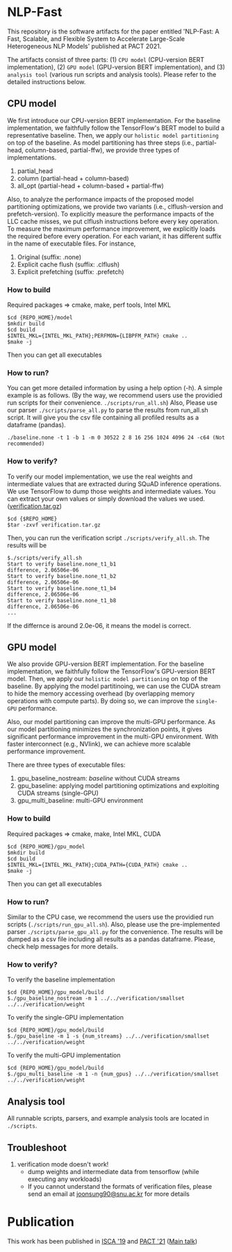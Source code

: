 # NLP-Fast

This repository is the software artifacts for the paper entitled 'NLP-Fast: A Fast, Scalable, and Flexible System to Accelerate Large-Scale Heterogeneous NLP Models' published at PACT 2021.

The artifacts consist of three parts: (1) `CPU model` (CPU-version BERT implementation), (2) `GPU model` (GPU-version BERT implementation), and (3) `analysis tool` (various run scripts and analysis tools).
Please refer to the detailed instructions below.

## CPU model

We first introduce our CPU-version BERT implementation.
For the baseline implementation, we faithfully follow the TensorFlow's BERT model to build a representative baseline.
Then, we apply our `holistic model partitioning` on top of the baseline.
As model partitioning has three steps (i.e., partial-head, column-based, partial-ffw), we provide three types of implementations.
 1. partial_head
 2. column (partial-head + column-based)
 3. all_opt (partial-head + column-based + partial-ffw)

Also, to analyze the performance impacts of the proposed model partitioning optimizations, we provide two variants (i.e., clflush-version and prefetch-version).
To explicitly measure the performance impacts of the LLC cache misses, we put clflush instructions before every key operation.
To measure the maximum performance improvement, we explicitly loads the required before every operation.
For each variant, it has different suffix in the name of executable files. For instance,
 1. Original (suffix: .none)
 2. Explicit cache flush (suffix: .clflush)
 3. Explicit prefetching (suffix: .prefetch)

### How to build
Required packages => cmake, make, perf tools, Intel MKL

```
$cd {REPO_HOME}/model
$mkdir build
$cd build
$INTEL_MKL={INTEL_MKL_PATH};PERFMON={LIBPFM_PATH} cmake ..
$make -j
```

Then you can get all executables

### How to run?

You can get more detailed information by using a help option (-h).
A simple example is as follows. (By the way, we recommend users use the providied run scripts for their convenience. `./scripts/run_all.sh`)
Also, Please use our parser `./scripts/parse_all.py` to parse the results from run_all.sh script.
It will give you the csv file containing all profiled results as a dataframe (pandas).

```
./baseline.none -t 1 -b 1 -m 0 30522 2 8 16 256 1024 4096 24 -c64 (Not recommended)
```

### How to verify?

To verify our model implementation, we use the real weights and intermediate values that are extracted during SQuAD inference operations.
We use TensorFlow to dump those weights and intermediate values.
You can extract your own values or simply download the values we used. ([verification.tar.gz](https://github.com/SNU-HPCS/_backstore_/raw/main/verification.tar.gz))

```
$cd {$REPO_HOME}
$tar -zxvf verification.tar.gz
```

Then, you can run the verification script `./scripts/verify_all.sh`.
The results will be 

```
$./scripts/verify_all.sh
Start to verify baseline.none_t1_b1
difference, 2.06506e-06
Start to verify baseline.none_t1_b2
difference, 2.06506e-06
Start to verify baseline.none_t1_b4
difference, 2.06506e-06
Start to verify baseline.none_t1_b8
difference, 2.06506e-06
...

```

If the differnce is around 2.0e-06, it means the model is correct.


## GPU model

We also provide GPU-version BERT implementation.
For the baseline implementation, we faithfully follow the TensorFlow's GPU-version BERT model.
Then, we apply our `holistic model partitioning` on top of the baseline.
By applying the model partitinoing, we can use the CUDA stream to hide the memory accessing overhead (by overlapping memory operations with compute parts).
By doing so, we can improve the `single-GPU` performance.

Also, our model partitioning can improve the multi-GPU performance.
As our model partitioning minimizes the synchronization points, it gives significant performance improvement in the multi-GPU environment.
With faster interconnect (e.g., NVlink), we can achieve more scalable performance improvement.

There are three types of executable files:
 1. gpu_baseline_nostream: *baseline* without CUDA streams
 2. gpu_baseline: applying model partitioning optimizations and exploiting CUDA streams (single-GPU)
 3. gpu_multi_baseline: multi-GPU environment
 

### How to build
Required packages => cmake, make, Intel MKL, CUDA

```
$cd {REPO_HOME}/gpu_model
$mkdir build
$cd build
$INTEL_MKL={INTEL_MKL_PATH};CUDA_PATH={CUDA_PATH} cmake ..
$make -j
```

Then you can get all executables

### How to run?

Similar to the CPU case, we recommend the users use the providied run scripts (`./scripts/run_gpu_all.sh`).
Also, please use the pre-implemented parser `./scripts/parse_gpu_all.py` for the convenience.
The results will be dumped as a csv file including all results as a pandas dataframe.
Please, check help messages for more details.

### How to verify?

To verify the baseline implementation

```
$cd {REPO_HOME}/gpu_model/build
$./gpu_baseline_nostream -m 1 ../../verification/smallset ../../verification/weight
```

To verify the single-GPU implementation

```
$cd {REPO_HOME}/gpu_model/build
$./gpu_baseline -m 1 -s {num_streams} ../../verification/smallset ../../verification/weight
```

To verify the multi-GPU implementation

```
$cd {REPO_HOME}/gpu_model/build
$./gpu_multi_baseline -m 1 -n {num_gpus} ../../verification/smallset ../../verification/weight
```


## Analysis tool

All runnable scripts, parsers, and example analysis tools are located in `./scripts`.


## Troubleshoot

 1. verification mode doesn't work!
    * dump weights and intermediate data from tensorflow (while executing any workloads)
    * If you cannot understand the formats of verification files, please send an email at joonsung90@snu.ac.kr for more details

# Publication

This work has been published in [ISCA '19](https://dl.acm.org/doi/10.1145/3307650.3322214) and [PACT '21](TBA) ([Main talk](https://youtu.be/LOuqoVIage0))
